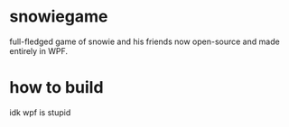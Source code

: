 # snowiegame
full-fledged game of snowie and his friends now open-source and made entirely in WPF.

# how to build
idk wpf is stupid

